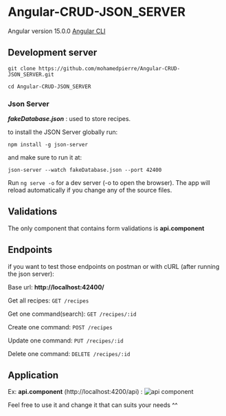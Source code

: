 # Angular-CRUD-JSON_SERVER

Angular version 15.0.0 [Angular CLI](https://github.com/angular/angular-cli)

## Development server

`git clone https://github.com/mohamedpierre/Angular-CRUD-JSON_SERVER.git`

`cd Angular-CRUD-JSON_SERVER`


### Json Server

***fakeDatabase.json*** : used to store recipes.

to install the JSON Server globally run:

`npm install -g json-server` 

and make sure to run it at: 

`json-server --watch fakeDatabase.json --port 42400`

Run `ng serve -o` for a dev server (-o to open the browser). The app will reload automatically if you change any of the source files.

## Validations

The only component that contains form validations is **api.component**

## Endpoints

if you want to test those endpoints on postman or with cURL (after running the json server):

Base url: **http://localhost:42400/**

Get all recipes:
`GET /recipes`

Get one command(search):
`GET /recipes/:id`
 
Create one command:
`POST /recipes`

Update one command:
`PUT /recipes/:id`

Delete one command:
`DELETE /recipes/:id`

## Application
Ex: **api.component** (http://localhost:4200/api) :
![api component](https://github.com/mohamedpierre/CRUD-ANGULAR/blob/main/docs/api.component.png?raw=true)


Feel free to use it and change it that can suits your needs ^^
